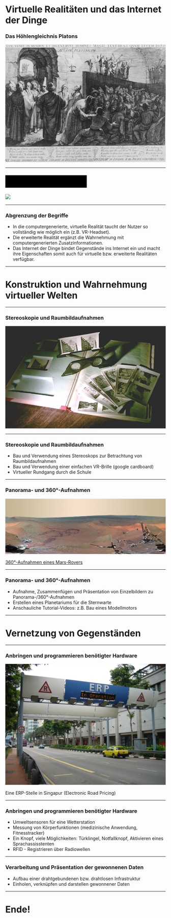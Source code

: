 Virtuelle Realitäten und das Internet der Dinge
===============================================

### Das Höhlengleichnis Platons 

![](hoehlengleichnis.jpg)

---

### ![](TheMatrixAnimated.gif)

![](rainingcode.gif)

---

### Abgrenzung der Begriffe

<ul>
<li class="fragment"> In die computergenerierte, virtuelle Realität taucht der Nutzer so
    vollständig wie möglich ein (z.B. VR-Headset). </li>
 <li class="fragment"> Die erweiterte Realität ergänzt die Wahrnehmung mit
    computergenerierten Zusatzinformationen.</li>

 <li class="fragment">  Das Internet der Dinge bindet Gegenstände ins Internet ein und macht
    ihre Eigenschaften somit auch für virtuelle bzw. erweiterte
    Realitäten verfügbar.</li>
</ul>


---

Konstruktion und Wahrnehmung virtueller Welten
==============================================

---

### Stereoskopie und Raumbildaufnahmen

![](raumbild.jpg)

---

### Stereoskopie und Raumbildaufnahmen

-   Bau und Verwendung eines Stereoskops zur Betrachtung von
    Raumbildaufnahmen
-   Bau und Verwendung einer einfachen VR-Brille (google cardboard)
-   Virtueller Rundgang durch die Schule

---

### Panorama- und 360°-Aufnahmen

![](panorama-mars.jpg)

[360°-Aufnahmen eines
Mars-Rovers](https://www.360cities.net/image/curiosity-rover-martian-solar-day-2)

---

### Panorama- und 360°-Aufnahmen

-   Aufnahme, Zusammenfügen und Präsentation von Einzelbildern zu
    Panorama-/360°-Aufnahmen
-   Erstellen eines Planetariums für die Sternwarte
-   Anschauliche Tutorial-Videos: z.B. Bau eines Modellmotors

---


Vernetzung von Gegenständen
===========================

---

### Anbringen und programmieren benötigter Hardware

![](rfid-stelle.JPG)

Eine ERP-Stelle in Singapur (Electronic Road Pricing)

---

### Anbringen und programmieren benötigter Hardware

-   Umweltsensoren für eine Wetterstation
-   Messung von Körperfunktionen (medizinische
    Anwendung, Fitnesstracker)
-   Ein Knopf, viele Möglichkeiten: Türklingel, Notfallknopf, Aktivieren
    eines Sprachassisstenten
-   RFID - Registrieren über Radiowellen

---

### Verarbeitung und Präsentation der gewonnenen Daten

-   Aufbau einer drahtgebundenen bzw. drahtlosen Infrastruktur
-   Einholen, verknüpfen und darstellen gewonnener Daten

---

Ende!
=====

